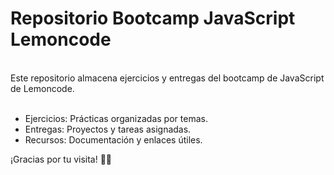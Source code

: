 <h1>Repositorio Bootcamp JavaScript Lemoncode</h1>
<br>
Este repositorio almacena ejercicios y entregas del bootcamp de JavaScript de Lemoncode.
<br>
<br>
<ul>
<li>Ejercicios: Prácticas organizadas por temas.</li>
<li>Entregas: Proyectos y tareas asignadas.</li>
<li>Recursos: Documentación y enlaces útiles.</li>
</ul>

¡Gracias por tu visita! 🍋🚀
